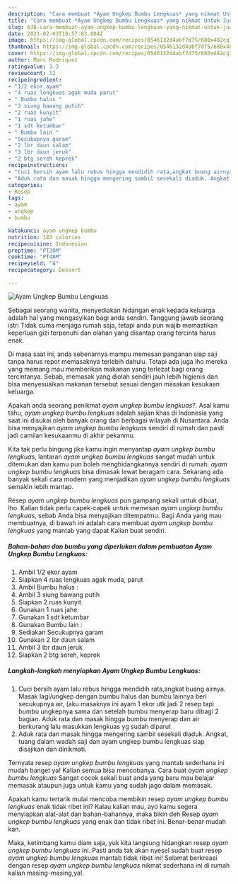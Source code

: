 ```yaml
---
description: "Cara membuat *Ayam Ungkep Bumbu Lengkuas* yang nikmat Untuk Jualan"
title: "Cara membuat *Ayam Ungkep Bumbu Lengkuas* yang nikmat Untuk Jualan"
slug: 638-cara-membuat-ayam-ungkep-bumbu-lengkuas-yang-nikmat-untuk-jualan
date: 2021-02-03T19:57:03.804Z
image: https://img-global.cpcdn.com/recipes/0546132d4abf7d75/680x482cq70/ayam-ungkep-bumbu-lengkuas-foto-resep-utama.jpg
thumbnail: https://img-global.cpcdn.com/recipes/0546132d4abf7d75/680x482cq70/ayam-ungkep-bumbu-lengkuas-foto-resep-utama.jpg
cover: https://img-global.cpcdn.com/recipes/0546132d4abf7d75/680x482cq70/ayam-ungkep-bumbu-lengkuas-foto-resep-utama.jpg
author: Marc Rodriquez
ratingvalue: 3.3
reviewcount: 12
recipeingredient:
- "1/2 ekor ayam"
- "4 ruas lengkuas agak muda parut"
- " Bumbu halus "
- "3 siung bawang putih"
- "2 ruas kunyit"
- "1 ruas jahe"
- "1 sdt ketumbar"
- " Bumbu lain "
- "Secukupnya garam"
- "2 lbr daun salam"
- "3 lbr daun jeruk"
- "2 btg sereh keprek"
recipeinstructions:
- "Cuci bersih ayam lalu rebus hingga mendidih rata,angkat buang airnya. Masak lagi/ungkep dengan bumbu halus dan bumbu lainnya beri secukupnya air, (aku masaknya ini ayam 1 ekor utk jadi 2 resep tapi bumbu ungkepnya sama dan setelah bumbu menyerap baru dibagi 2 bagian. Aduk rata dan masak hingga bumbu menyerap dan air berkurang lalu masukkan lengkuas yg sudah diparut"
- "Aduk rata dan masak hingga mengering sambil sesekali diaduk. Angkat, tuang dalam wadah saji dan ayam ungkep bumbu lengkuas siap disajikan dan dinikmati."
categories:
- Resep
tags:
- ayam
- ungkep
- bumbu

katakunci: ayam ungkep bumbu 
nutrition: 183 calories
recipecuisine: Indonesian
preptime: "PT38M"
cooktime: "PT48M"
recipeyield: "4"
recipecategory: Dessert

---
```



![*Ayam Ungkep Bumbu Lengkuas*](https://img-global.cpcdn.com/recipes/0546132d4abf7d75/680x482cq70/ayam-ungkep-bumbu-lengkuas-foto-resep-utama.jpg)

Sebagai seorang wanita, menyediakan hidangan enak kepada keluarga adalah hal yang mengasyikan bagi anda sendiri. Tanggung jawab seorang istri Tidak cuma menjaga rumah saja, tetapi anda pun wajib memastikan keperluan gizi terpenuhi dan olahan yang disantap orang tercinta harus enak.

Di masa  saat ini, anda sebenarnya mampu memesan panganan siap saji tanpa harus repot memasaknya terlebih dahulu. Tetapi ada juga lho mereka yang memang mau memberikan makanan yang terlezat bagi orang tercintanya. Sebab, memasak yang diolah sendiri jauh lebih higienis dan bisa menyesuaikan makanan tersebut sesuai dengan masakan kesukaan keluarga. 



Apakah anda seorang penikmat *ayam ungkep bumbu lengkuas*?. Asal kamu tahu, *ayam ungkep bumbu lengkuas* adalah sajian khas di Indonesia yang saat ini disukai oleh banyak orang dari berbagai wilayah di Nusantara. Anda bisa menyajikan *ayam ungkep bumbu lengkuas* sendiri di rumah dan pasti jadi camilan kesukaanmu di akhir pekanmu.

Kita tak perlu bingung jika kamu ingin menyantap *ayam ungkep bumbu lengkuas*, lantaran *ayam ungkep bumbu lengkuas* sangat mudah untuk ditemukan dan kamu pun boleh menghidangkannya sendiri di rumah. *ayam ungkep bumbu lengkuas* bisa dimasak lewat beragam cara. Sekarang ada banyak sekali cara modern yang menjadikan *ayam ungkep bumbu lengkuas* semakin lebih mantap.

Resep *ayam ungkep bumbu lengkuas* pun gampang sekali untuk dibuat, lho. Kalian tidak perlu capek-capek untuk memesan *ayam ungkep bumbu lengkuas*, sebab Anda bisa menyajikan ditempatmu. Bagi Anda yang mau membuatnya, di bawah ini adalah cara membuat *ayam ungkep bumbu lengkuas* yang mantab yang dapat Kalian buat sendiri.

<!--inarticleads1-->

##### Bahan-bahan dan bumbu yang diperlukan dalam pembuatan *Ayam Ungkep Bumbu Lengkuas*:

1. Ambil 1/2 ekor ayam
1. Siapkan 4 ruas lengkuas agak muda, parut
1. Ambil  Bumbu halus :
1. Ambil 3 siung bawang putih
1. Siapkan 2 ruas kunyit
1. Gunakan 1 ruas jahe
1. Gunakan 1 sdt ketumbar
1. Gunakan  Bumbu lain :
1. Sediakan Secukupnya garam
1. Gunakan 2 lbr daun salam
1. Ambil 3 lbr daun jeruk
1. Siapkan 2 btg sereh, keprek




<!--inarticleads2-->

##### Langkah-langkah menyiapkan *Ayam Ungkep Bumbu Lengkuas*:

1. Cuci bersih ayam lalu rebus hingga mendidih rata,angkat buang airnya. Masak lagi/ungkep dengan bumbu halus dan bumbu lainnya beri secukupnya air, (aku masaknya ini ayam 1 ekor utk jadi 2 resep tapi bumbu ungkepnya sama dan setelah bumbu menyerap baru dibagi 2 bagian. Aduk rata dan masak hingga bumbu menyerap dan air berkurang lalu masukkan lengkuas yg sudah diparut
1. Aduk rata dan masak hingga mengering sambil sesekali diaduk. Angkat, tuang dalam wadah saji dan ayam ungkep bumbu lengkuas siap disajikan dan dinikmati.




Ternyata resep *ayam ungkep bumbu lengkuas* yang mantab sederhana ini mudah banget ya! Kalian semua bisa mencobanya. Cara buat *ayam ungkep bumbu lengkuas* Sangat cocok sekali buat anda yang baru mau belajar memasak ataupun juga untuk kamu yang sudah jago dalam memasak.

Apakah kamu tertarik mulai mencoba membikin resep *ayam ungkep bumbu lengkuas* enak tidak ribet ini? Kalau kalian mau, ayo kamu segera menyiapkan alat-alat dan bahan-bahannya, maka bikin deh Resep *ayam ungkep bumbu lengkuas* yang enak dan tidak ribet ini. Benar-benar mudah kan. 

Maka, ketimbang kamu diam saja, yuk kita langsung hidangkan resep *ayam ungkep bumbu lengkuas* ini. Pasti anda tak akan nyesel sudah buat resep *ayam ungkep bumbu lengkuas* mantab tidak ribet ini! Selamat berkreasi dengan resep *ayam ungkep bumbu lengkuas* nikmat sederhana ini di rumah kalian masing-masing,ya!.

